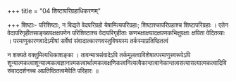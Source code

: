 +++
title = "04 शिष्टापरिग्रहाधिकरणम्"

+++
शिष्टाः- परिशिष्टाः, न विद्यते वेदपरिग्रहो येषामित्यपरिग्रहाः; शिष्टाश्चापरिग्रहाश्च शिष्टापरिग्रहाः । एतेन वेदापरिगृहीतसाङ्ख्यपक्षक्षपणेन परिशिष्टाश्च वेदापरिगृहीताः कणभक्षाक्षपादक्षपणकभिक्षुपक्षाः क्षपिता वेदितव्याः । परमाणुकारणवादेऽमीषां सर्वेषां संवादात्कारणवस्तुविषयस्य तर्कस्याप्रतिष्ठितत्वं

न शक्यते वक्तुमित्यधिकाशङ्का । तावन्मात्रसंवादेऽपि तर्कमूलत्वाविशेषात्परमाणुस्वरूपेऽपि शून्यात्मकत्वाशून्यात्मकत्वज्ञानात्मकत्वार्थात्मकत्वक्षणिकत्वनित्यत्वैकान्तत्वानेकान्तत्वसत्यासत्यात्मकत्वादिविसंवाददर्शनच्च अप्रतिष्ठितत्वमेवेति परिहारः ॥